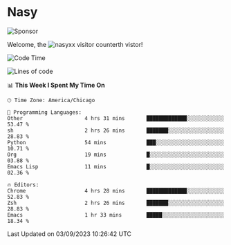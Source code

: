 # Nasy

<!--
<p align="center">
<img height="200" src="https://github-readme-stats.vercel.app/api?username=nasyxx&count_private=true&show_icons=true&theme=dracula&include_all_commits=true"/>
<img height="200" src="https://github-readme-stats.vercel.app/api/top-langs/?username=nasyxx&theme=dracula&hide=html,jupyter+notebook&count_private=true&show_icons=true"/>
</p>

  
----------------
-->

![Sponsor](https://img.shields.io/static/v1.svg?label=Sponsor&message=%E2%9D%A4&logo=GitHub&style=flat&color=pink)
 
Welcome, the ![nasyxx visitor counter](https://count.getloli.com/get/@nasyxx?theme=rule34)th vistor!
 
<!--START_SECTION:waka-->
![Code Time](http://img.shields.io/badge/Code%20Time-3%2C673%20hrs%207%20mins-blue)

![Lines of code](https://img.shields.io/badge/From%20Hello%20World%20I%27ve%20Written-6.3%20million%20lines%20of%20code-blue)

📊 **This Week I Spent My Time On** 

```text
🕑︎ Time Zone: America/Chicago

💬 Programming Languages: 
Other                    4 hrs 31 mins       █████████████░░░░░░░░░░░░   53.47 % 
sh                       2 hrs 26 mins       ███████░░░░░░░░░░░░░░░░░░   28.83 % 
Python                   54 mins             ███░░░░░░░░░░░░░░░░░░░░░░   10.71 % 
Org                      19 mins             █░░░░░░░░░░░░░░░░░░░░░░░░   03.88 % 
Emacs Lisp               11 mins             █░░░░░░░░░░░░░░░░░░░░░░░░   02.36 % 

🔥 Editors: 
Chrome                   4 hrs 28 mins       █████████████░░░░░░░░░░░░   52.83 % 
Zsh                      2 hrs 26 mins       ███████░░░░░░░░░░░░░░░░░░   28.83 % 
Emacs                    1 hr 33 mins        █████░░░░░░░░░░░░░░░░░░░░   18.34 % 
```


 Last Updated on 03/09/2023 10:26:42 UTC
<!--END_SECTION:waka-->

<!-- ![visitors](https://visitor-badge.laobi.icu/badge?page_id=nasyxx.nasyxx) -->
